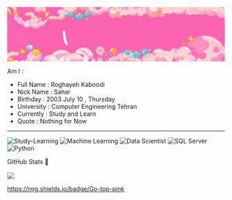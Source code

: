<img align = "center" src = "https://github.com/Roghi-Kaboodi/Roghi-Kaboodi/blob/main/video_2024-10-10_13-53-02_2.gif" />


Am I :
- Full Name : Roghayeh Kaboodi
- Nick Name : Sahar
- Birthday : 2003 July 10 , Thursday
- University : Computer Engineering Tehran
- Currently : Study and Learn
- Quote : Nothing for Now

---------

<img src="https://img.shields.io/badge/Study-Lerning:-pink" alt="Study-Learning">
<img src="https://img.shields.io/badge/Machine%20learning-pink" alt="Machine Learning">
<img src="https://img.shields.io/badge/Data%20Scientist-pink" alt="Data Scientist">
<img src="https://img.shields.io/badge/SQL%20Server-pink" alt="SQL Server">
<img src="https://img.shields.io/badge/Pyton-pink" alt="Python">


GitHub Stats 🚀

<img align = "center" src = "https://github-readme-stats.vercel.app/api?username=Roghi-Kaboodi&show_icons=true&theme=radical" />

https://img.shields.io/badge/Go-top-pink

